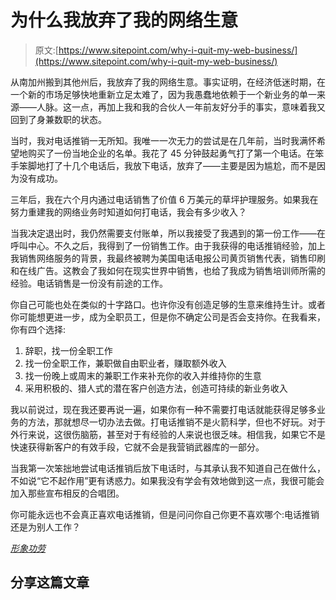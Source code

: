 # 为什么我放弃了我的网络生意

> 原文:[https://www.sitepoint.com/why-i-quit-my-web-business/](https://www.sitepoint.com/why-i-quit-my-web-business/)

从南加州搬到其他州后，我放弃了我的网络生意。事实证明，在经济低迷时期，在一个新的市场足够快地重新立足太难了，因为我愚蠢地依赖于一个新业务的单一来源——人脉。这一点，再加上我和我的合伙人一年前友好分手的事实，意味着我又回到了身兼数职的状态。

当时，我对电话推销一无所知。我唯一一次无力的尝试是在几年前，当时我满怀希望地购买了一份当地企业的名单。我花了 45 分钟鼓起勇气打了第一个电话。在笨手笨脚地打了十几个电话后，我放下电话，放弃了——主要是因为尴尬，而不是因为没有成功。

三年后，我在六个月内通过电话销售了价值 6 万美元的草坪护理服务。如果我在努力重建我的网络业务时知道如何打电话，我会有多少收入？

当我决定退出时，我仍然需要支付账单，所以我接受了我遇到的第一份工作——在呼叫中心。不久之后，我得到了一份销售工作。由于我获得的电话推销经验，加上我销售网络服务的背景，我最终被聘为美国电话电报公司黄页销售代表，销售印刷和在线广告。这教会了我如何在现实世界中销售，也给了我成为销售培训师所需的经验。电话销售是一份没有前途的工作。

你自己可能也处在类似的十字路口。也许你没有创造足够的生意来维持生计。或者你可能想更进一步，成为全职员工，但是你不确定公司是否会支持你。在我看来，你有四个选择:

1.  辞职，找一份全职工作
2.  找一份全职工作，兼职做自由职业者，赚取额外收入
3.  找一份晚上或周末的兼职工作来补充你的收入并维持你的生意
4.  采用积极的、猎人式的潜在客户创造方法，创造可持续的新业务收入

我以前说过，现在我还要再说一遍，如果你有一种不需要打电话就能获得足够多业务的方法，那就想尽一切办法去做。打电话推销不是火箭科学，但也不好玩。对于外行来说，这很伤脑筋，甚至对于有经验的人来说也很乏味。相信我，如果它不是快速获得新客户的有效手段，它就不会是我营销武器库的一部分。

当我第一次笨拙地尝试电话推销后放下电话时，与其承认我不知道自己在做什么，不如说“它不起作用”更有诱惑力。如果我没有学会有效地做到这一点，我很可能会加入那些宣布相反的合唱团。

你可能永远也不会真正喜欢电话推销，但是问问你自己你更不喜欢哪个:电话推销还是为别人工作？

[*形象功劳*](http://www.sxc.hu/profile/hisks)

## 分享这篇文章